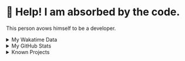 # 🥺 Help! I am absorbed by the code. 

This person avows himself to be a developer.

<details>

<summary>My Wakatime Data</summary>

<!--START_SECTION:waka-->
![Lines of code](https://img.shields.io/badge/From%20Hello%20World%20I%27ve%20Written-7.4%20million%20lines%20of%20code-blue)

**🐱 My GitHub Data** 

> 📦 691.6 kB Used in GitHub's Storage 
 > 
> 🏆 1,086 Contributions in the Year 2023
 > 
> 🚫 Not Opted to Hire
 > 
> 📜 81 Public Repositories 
 > 
> 🔑 18 Private Repositories 
 > 
**I'm an Early 🐤** 

```text
🌞 Morning                1553 commits        ██████░░░░░░░░░░░░░░░░░░░   24.07 % 
🌆 Daytime                2646 commits        ██████████░░░░░░░░░░░░░░░   41.02 % 
🌃 Evening                2183 commits        ████████░░░░░░░░░░░░░░░░░   33.84 % 
🌙 Night                  69 commits          ░░░░░░░░░░░░░░░░░░░░░░░░░   01.07 % 
```
📅 **I'm Most Productive on Wednesday** 

```text
Monday                   746 commits         ███░░░░░░░░░░░░░░░░░░░░░░   11.56 % 
Tuesday                  1092 commits        ████░░░░░░░░░░░░░░░░░░░░░   16.93 % 
Wednesday                1103 commits        ████░░░░░░░░░░░░░░░░░░░░░   17.10 % 
Thursday                 876 commits         ███░░░░░░░░░░░░░░░░░░░░░░   13.58 % 
Friday                   967 commits         ████░░░░░░░░░░░░░░░░░░░░░   14.99 % 
Saturday                 902 commits         ███░░░░░░░░░░░░░░░░░░░░░░   13.98 % 
Sunday                   765 commits         ███░░░░░░░░░░░░░░░░░░░░░░   11.86 % 
```


**I Mostly Code in Go** 

```text
Go                       32 repos            █████████░░░░░░░░░░░░░░░░   34.41 % 
Python                   21 repos            ██████░░░░░░░░░░░░░░░░░░░   22.58 % 
HTML                     6 repos             ██░░░░░░░░░░░░░░░░░░░░░░░   06.45 % 
Dart                     2 repos             █░░░░░░░░░░░░░░░░░░░░░░░░   02.15 % 
TypeScript               1 repo              ░░░░░░░░░░░░░░░░░░░░░░░░░   01.08 % 
```




 Last Updated on 15/08/2023 01:09:18 UTC
<!--END_SECTION:waka-->

</details>

<details>
 
 <summary>My GitHub Stats</summary>

[![CDFMLR's github stats](https://github-readme-stats.vercel.app/api?username=cdfmlr&count_private=true&show_icons=true)](https://github.com/anuraghazra/github-readme-stats)
 
</details>

<details>

<summary>Known Projects</summary>

[![Star History Chart](https://api.star-history.com/svg?repos=cdfmlr/pyflowchart,cdfmlr/muvtuber,cdfmlr/crud,cdfmlr/murecom-verse-1,cdfmlr/murecom-intro&type=Date)](https://star-history.com/#cdfmlr/pyflowchart&cdfmlr/muvtuber&cdfmlr/crud&cdfmlr/murecom-verse-1&cdfmlr/murecom-intro&Date)

 </details>
